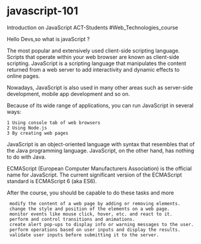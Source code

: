 # javascript-101
Introduction on JavaScript  ACT-Students #Web_Technologies_course

Hello Devs,so what is javaScript ?

The most popular and extensively used client-side scripting language. Scripts that operate within your web browser are known as client-side scripting. JavaScript is a scripting language that manipulates the content returned from a web server to add interactivity and dynamic effects to online pages.

Nowadays, JavaScript is also used in many other areas such as server-side development, mobile app development and so on.

Because of its wide range of applications, you can run JavaScript in several ways:

    1 Using console tab of web browsers
    2 Using Node.js
    3 By creating web pages


JavaScript is an object-oriented language with syntax that resembles that of the Java programming language. JavaScript, on the other hand, has nothing to do with Java.

ECMAScript (European Computer Manufacturers Association) is the official name for JavaScript. The current significant version of the ECMAScript standard is ECMAScript 6 (aka ES6).


After the course, you should be capable to do these tasks and more


     modify the content of a web page by adding or removing elements.
     change the style and position of the elements on a web page.
     monitor events like mouse click, hover, etc. and react to it.
     perform and control transitions and animations.
     create alert pop-ups to display info or warning messages to the user.
     perform operations based on user inputs and display the results.
     validate user inputs before submitting it to the server.






